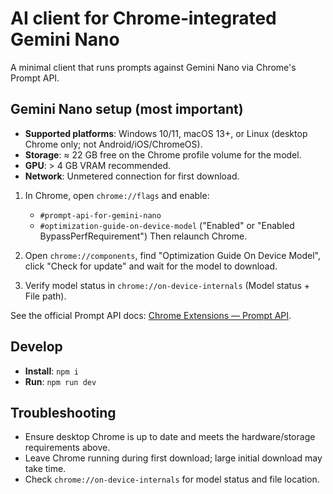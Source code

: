 # AI client for Chrome‑integrated Gemini Nano

A minimal client that runs prompts against Gemini Nano via Chrome's Prompt API.

## Gemini Nano setup (most important)

- **Supported platforms**: Windows 10/11, macOS 13+, or Linux (desktop Chrome only; not Android/iOS/ChromeOS).
- **Storage**: ≈ 22 GB free on the Chrome profile volume for the model.
- **GPU**: > 4 GB VRAM recommended.
- **Network**: Unmetered connection for first download.

1. In Chrome, open `chrome://flags` and enable:
   - `#prompt-api-for-gemini-nano`
   - `#optimization-guide-on-device-model` ("Enabled" or "Enabled BypassPerfRequirement")
     Then relaunch Chrome.

2. Open `chrome://components`, find "Optimization Guide On Device Model", click "Check for update" and wait for the model to download.

3. Verify model status in `chrome://on-device-internals` (Model status + File path).

See the official Prompt API docs: [Chrome Extensions — Prompt API](https://developer.chrome.com/docs/extensions/ai/prompt-api).

## Develop

- **Install**: `npm i`
- **Run**: `npm run dev`

## Troubleshooting

- Ensure desktop Chrome is up to date and meets the hardware/storage requirements above.
- Leave Chrome running during first download; large initial download may take time.
- Check `chrome://on-device-internals` for model status and file location.
